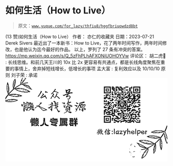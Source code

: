 # 如何生活（How to Live）

> 原文：[`www.yuque.com/for_lazy/thfiu8/hggfbriuowdzd8bt`](https://www.yuque.com/for_lazy/thfiu8/hggfbriuowdzd8bt)

<ne-h2 id="b2e70788" data-lake-id="b2e70788"><ne-heading-ext><ne-heading-anchor></ne-heading-anchor><ne-heading-fold></ne-heading-fold></ne-heading-ext><ne-heading-content><ne-text id="ud8b02a93">(13 赞)如何生活（How to Live）</ne-text></ne-heading-content></ne-h2> <ne-p id="ue8aacfc4" data-lake-id="ue8aacfc4"><ne-text id="uda9ae62b">作者： 亦仁的收藏夹</ne-text></ne-p> <ne-p id="ue602dd22" data-lake-id="ue602dd22"><ne-text id="u78c705e6">日期：2023-07-21</ne-text></ne-p> <ne-p id="uc5c1807d" data-lake-id="uc5c1807d"><ne-text id="ua5bb4538">Derek Sivers 最近出了一本新书：How to Live，花了两年时间写作，两年时间修改，也是他认为迄今最好的作品。</ne-text></ne-p> <ne-p id="u7890e843" data-lake-id="u7890e843"><ne-text id="u50da8cea">以上，罗列了 27 条有冲突的答案。</ne-text></ne-p> <ne-p id="u12781ded" data-lake-id="u12781ded">[<ne-text id="ub60206ce">https://mp.weixin.qq.com/s/Q_5zFhPLhAFXONiUOHOYVw</ne-text>](https://mp.weixin.qq.com/s/Q_5zFhPLhAFXONiUOHOYVw)</ne-p> <ne-hole id="u4f9fb871" data-lake-id="u4f9fb871"><ne-card data-card-name="hr" data-card-type="block" id="aJwKI" data-event-boundary="card"><ne-p id="u16190de3" data-lake-id="u16190de3"><ne-text id="ub991cc3d">评论区：</ne-text></ne-p> <ne-p id="u24fd2c66" data-lake-id="u24fd2c66"><ne-text id="u989f0f32">胡二虎🐯 : 长线思维。和前几天王川的 10x 比 2x 更容易有共通点，都是长线角度聚焦在重要的事情上，舍弃掉短线增长，低增长的事项</ne-text> <ne-text id="ubeee1579">孟大富 : 复利效应以及 10/10/10 原则</ne-text> <ne-text id="u0ef4e528">刘子荣 : 承诺</ne-text></ne-p> <ne-p id="u069a4bd5" data-lake-id="u069a4bd5"><ne-card data-card-name="image" data-card-type="inline" id="UKYnr" data-event-boundary="card">![](img/894d30a529e7c37bcd3392323c99941c.png)  <ne-hole id="u0f48df4e" data-lake-id="u0f48df4e"><ne-card data-card-name="hr" data-card-type="block" id="whsUx" data-event-boundary="card"></ne-card></ne-hole></ne-card></ne-p></ne-card></ne-hole>